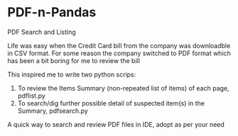 # PDF-n-Pandas
PDF Search and Listing

Life was easy when the Credit Card bill from the company was downloadble in CSV format. For some reason the company switched to PDF format which 
has been a bit boring for me to review the bill

This inspired me to write two python scrips: 

1. To review the Items Summary (non-repeated list of items) of each page, pdflist.py
2. To search/dig further possible detail of suspected item(s) in the Summary, pdfsearch.py
 
A quick way to search and review PDF files in IDE, adopt as per your need 
